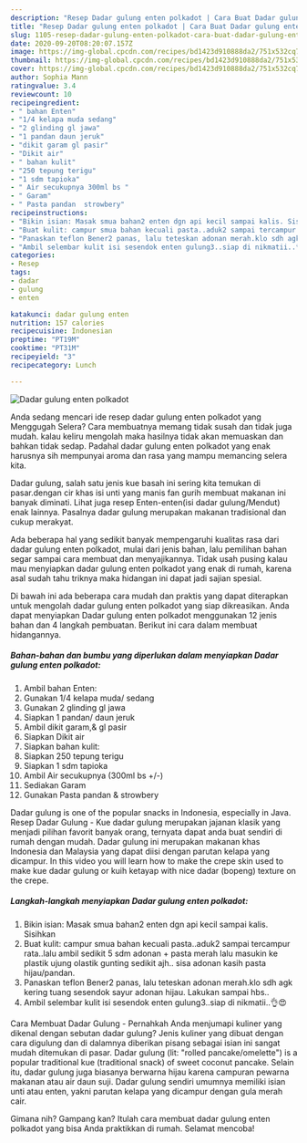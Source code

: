 ```yaml
---
description: "Resep Dadar gulung enten polkadot | Cara Buat Dadar gulung enten polkadot Yang Lezat Sekali"
title: "Resep Dadar gulung enten polkadot | Cara Buat Dadar gulung enten polkadot Yang Lezat Sekali"
slug: 1105-resep-dadar-gulung-enten-polkadot-cara-buat-dadar-gulung-enten-polkadot-yang-lezat-sekali
date: 2020-09-20T08:20:07.157Z
image: https://img-global.cpcdn.com/recipes/bd1423d910888da2/751x532cq70/dadar-gulung-enten-polkadot-foto-resep-utama.jpg
thumbnail: https://img-global.cpcdn.com/recipes/bd1423d910888da2/751x532cq70/dadar-gulung-enten-polkadot-foto-resep-utama.jpg
cover: https://img-global.cpcdn.com/recipes/bd1423d910888da2/751x532cq70/dadar-gulung-enten-polkadot-foto-resep-utama.jpg
author: Sophia Mann
ratingvalue: 3.4
reviewcount: 10
recipeingredient:
- " bahan Enten"
- "1/4 kelapa muda sedang"
- "2 glinding gl jawa"
- "1 pandan daun jeruk"
- "dikit garam gl pasir"
- "Dikit air"
- " bahan kulit"
- "250 tepung terigu"
- "1 sdm tapioka"
- " Air secukupnya 300ml bs "
- " Garam"
- " Pasta pandan  strowbery"
recipeinstructions:
- "Bikin isian: Masak smua bahan2 enten dgn api kecil sampai kalis. Sisihkan"
- "Buat kulit: campur smua bahan kecuali pasta..aduk2 sampai tercampur rata..lalu ambil sedikit 5 sdm adonan + pasta merah lalu masukin ke plastik ujung olastik gunting sedikit ajh.. sisa adonan kasih pasta hijau/pandan."
- "Panaskan teflon Bener2 panas, lalu teteskan adonan merah.klo sdh agk kering tuang sesendok sayur adonan hijau. Lakukan sampai hbs.."
- "Ambil selembar kulit isi sesendok enten gulung3..siap di nikmatii..👌😍"
categories:
- Resep
tags:
- dadar
- gulung
- enten

katakunci: dadar gulung enten 
nutrition: 157 calories
recipecuisine: Indonesian
preptime: "PT19M"
cooktime: "PT31M"
recipeyield: "3"
recipecategory: Lunch

---
```



![Dadar gulung enten polkadot](https://img-global.cpcdn.com/recipes/bd1423d910888da2/751x532cq70/dadar-gulung-enten-polkadot-foto-resep-utama.jpg)

Anda sedang mencari ide resep dadar gulung enten polkadot yang Menggugah Selera? Cara membuatnya memang tidak susah dan tidak juga mudah. kalau keliru mengolah maka hasilnya tidak akan memuaskan dan bahkan tidak sedap. Padahal dadar gulung enten polkadot yang enak harusnya sih mempunyai aroma dan rasa yang mampu memancing selera kita.

Dadar gulung, salah satu jenis kue basah ini sering kita temukan di pasar.dengan cir khas isi unti yang manis fan gurih membuat makanan ini banyak diminati. Lihat juga resep Enten-enten(isi dadar gulung/Mendut) enak lainnya. Pasalnya dadar gulung merupakan makanan tradisional dan cukup merakyat.

Ada beberapa hal yang sedikit banyak mempengaruhi kualitas rasa dari dadar gulung enten polkadot, mulai dari jenis bahan, lalu pemilihan bahan segar sampai cara membuat dan menyajikannya. Tidak usah pusing kalau mau menyiapkan dadar gulung enten polkadot yang enak di rumah, karena asal sudah tahu triknya maka hidangan ini dapat jadi sajian spesial.


Di bawah ini ada beberapa cara mudah dan praktis yang dapat diterapkan untuk mengolah dadar gulung enten polkadot yang siap dikreasikan. Anda dapat menyiapkan Dadar gulung enten polkadot menggunakan 12 jenis bahan dan 4 langkah pembuatan. Berikut ini cara dalam membuat hidangannya.

<!--inarticleads1-->

##### Bahan-bahan dan bumbu yang diperlukan dalam menyiapkan Dadar gulung enten polkadot:

1. Ambil  bahan Enten:
1. Gunakan 1/4 kelapa muda/ sedang
1. Gunakan 2 glinding gl jawa
1. Siapkan 1 pandan/ daun jeruk
1. Ambil dikit garam,&amp; gl pasir
1. Siapkan Dikit air
1. Siapkan  bahan kulit:
1. Siapkan 250 tepung terigu
1. Siapkan 1 sdm tapioka
1. Ambil  Air secukupnya (300ml bs +/-)
1. Sediakan  Garam
1. Gunakan  Pasta pandan &amp; strowbery


Dadar gulung is one of the popular snacks in Indonesia, especially in Java. Resep Dadar Gulung - Kue dadar gulung merupakan jajanan klasik yang menjadi pilihan favorit banyak orang, ternyata dapat anda buat sendiri di rumah dengan mudah. Dadar gulung ini merupakan makanan khas Indonesia dan Malaysia yang dapat diisi dengan parutan kelapa yang dicampur. In this video you will learn how to make the crepe skin used to make kue dadar gulung or kuih ketayap with nice dadar (bopeng) texture on the crepe. 

<!--inarticleads2-->

##### Langkah-langkah menyiapkan Dadar gulung enten polkadot:

1. Bikin isian: Masak smua bahan2 enten dgn api kecil sampai kalis. Sisihkan
1. Buat kulit: campur smua bahan kecuali pasta..aduk2 sampai tercampur rata..lalu ambil sedikit 5 sdm adonan + pasta merah lalu masukin ke plastik ujung olastik gunting sedikit ajh.. sisa adonan kasih pasta hijau/pandan.
1. Panaskan teflon Bener2 panas, lalu teteskan adonan merah.klo sdh agk kering tuang sesendok sayur adonan hijau. Lakukan sampai hbs..
1. Ambil selembar kulit isi sesendok enten gulung3..siap di nikmatii..👌😍


Cara Membuat Dadar Gulung - Pernahkah Anda menjumapi kuliner yang dikenal dengan sebutan dadar gulung? Jenis kuliner yang dibuat dengan cara digulung dan di dalamnya diberikan pisang sebagai isian ini sangat mudah ditemukan di pasar. Dadar gulung (lit: &#34;rolled pancake/omelette&#34;) is a popular traditional kue (traditional snack) of sweet coconut pancake. Selain itu, dadar gulung juga biasanya berwarna hijau karena campuran pewarna makanan atau air daun suji. Dadar gulung sendiri umumnya memiliki isian unti atau enten, yakni parutan kelapa yang dicampur dengan gula merah cair. 

Gimana nih? Gampang kan? Itulah cara membuat dadar gulung enten polkadot yang bisa Anda praktikkan di rumah. Selamat mencoba!
